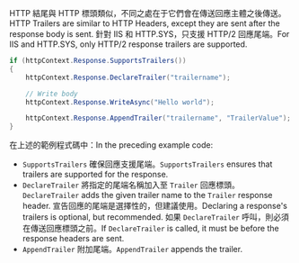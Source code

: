 <span data-ttu-id="2651b-101">HTTP 結尾與 HTTP 標頭類似，不同之處在于它們會在傳送回應主體之後傳送。</span><span class="sxs-lookup"><span data-stu-id="2651b-101">HTTP Trailers are similar to HTTP Headers, except they are sent after the response body is sent.</span></span> <span data-ttu-id="2651b-102">針對 IIS 和 HTTP.SYS，只支援 HTTP/2 回應尾端。</span><span class="sxs-lookup"><span data-stu-id="2651b-102">For IIS and HTTP.SYS, only HTTP/2 response trailers are supported.</span></span>

```csharp
if (httpContext.Response.SupportsTrailers())
{
    httpContext.Response.DeclareTrailer("trailername"); 

    // Write body
    httpContext.Response.WriteAsync("Hello world");

    httpContext.Response.AppendTrailer("trailername", "TrailerValue");
}
```

<span data-ttu-id="2651b-103">在上述的範例程式碼中：</span><span class="sxs-lookup"><span data-stu-id="2651b-103">In the preceding example code:</span></span>

* <span data-ttu-id="2651b-104">`SupportsTrailers` 確保回應支援尾端。</span><span class="sxs-lookup"><span data-stu-id="2651b-104">`SupportsTrailers` ensures that trailers are supported for the response.</span></span>
* <span data-ttu-id="2651b-105">`DeclareTrailer` 將指定的尾端名稱加入至 `Trailer` 回應標頭。</span><span class="sxs-lookup"><span data-stu-id="2651b-105">`DeclareTrailer` adds the given trailer name to the `Trailer` response header.</span></span> <span data-ttu-id="2651b-106">宣告回應的尾端是選擇性的，但建議使用。</span><span class="sxs-lookup"><span data-stu-id="2651b-106">Declaring a response's trailers is optional, but recommended.</span></span> <span data-ttu-id="2651b-107">如果 `DeclareTrailer` 呼叫，則必須在傳送回應標頭之前。</span><span class="sxs-lookup"><span data-stu-id="2651b-107">If `DeclareTrailer` is called, it must be before the response headers are sent.</span></span>
* <span data-ttu-id="2651b-108">`AppendTrailer` 附加尾端。</span><span class="sxs-lookup"><span data-stu-id="2651b-108">`AppendTrailer` appends the trailer.</span></span>

